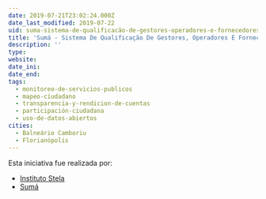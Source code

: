 ```yaml
---
date: 2019-07-21T23:02:24.000Z
date_last_modified: 2019-07-22
uid: suma-sistema-de-qualificacão-de-gestores-operadores-e-fornecedores-da-alimentacão-institucional
title: 'Sumá - Sistema De Qualificação De Gestores, Operadores E Fornecedores Da Alimentação Institucional'
description: ''
type: 
website: 
date_ini: 
date_end: 
tags:
  - monitoreo-de-servicios-publicos
  - mapeo-ciudadano
  - transparencia-y-rendicion-de-cuentas
  - participación-ciudadana
  - uso-de-datos-abiertos
cities: 
  - Balneário Camboriu
  - Florianópolis
---
```


Esta iniciativa fue realizada por:

- [Instituto Stela](/organizaciones/instituto-stela)
- [Sumá](/organizaciones/suma)
